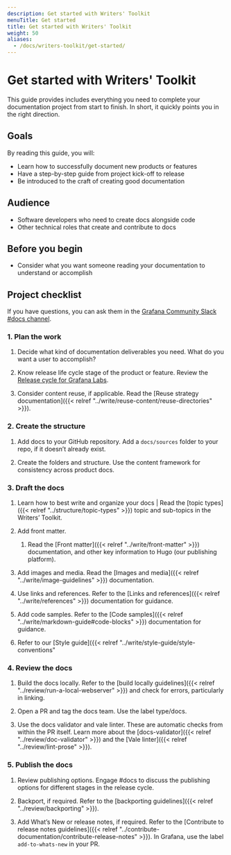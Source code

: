 ```yaml
---
description: Get started with Writers' Toolkit
menuTitle: Get started
title: Get started with Writers' Toolkit
weight: 50
aliases:
  - /docs/writers-toolkit/get-started/
---
```


# Get started with Writers' Toolkit

This guide provides includes everything you need to complete your documentation project from start to finish.
In short, it quickly points you in the right direction.

## Goals

By reading this guide, you will:

- Learn how to successfully document new products or features
- Have a step-by-step guide from project kick-off to release
- Be introduced to the craft of creating good documentation

## Audience

- Software developers who need to create docs alongside code
- Other technical roles that create and contribute to docs

## Before you begin

- Consider what you want someone reading your documentation to understand or accomplish

## Project checklist

If you have questions, you can ask them in the [Grafana Community Slack #docs channel](https://grafana.slack.com/archives/CNCRV74GP).

### 1. Plan the work


1. Decide what kind of documentation deliverables you need. What do you want a user to accomplish?

1. Know  release life cycle stage of the product or feature.  Review the [Release cycle for Grafana Labs](/docs/release-life-cycle/).

1. Consider content reuse, if applicable. Read the [Reuse strategy documentation]({{< relref "../write/reuse-content/reuse-directories" >}}).

### 2. Create the structure

1. Add docs to your GitHub repository. Add a `docs/sources` folder to your repo, if it doesn’t already exist.

1. Create the folders and structure. Use the content framework for consistency across product docs.

### 3. Draft the docs

1. Learn how to best write and organize your docs | Read the [topic types]({{< relref "../structure/topic-types" >}}) topic and sub-topics in the Writers’ Toolkit.

1. Add front matter.
   1. Read the [Front matter]({{< relref "../write/front-matter" >}}) documentation, and other key information to Hugo (our publishing platform).

1. Add images and media. Read the [Images and media]({{< relref "../write/image-guidelines" >}}) documentation.

1. Use links and references. Refer to the [Links and references]({{< relref "../write/references" >}}) documentation for guidance.

1. Add code samples. Refer to the [Code samples]({{< relref "../write/markdown-guide#code-blocks" >}}) documentation for guidance.

1. Refer to our [Style guide]({{< relref "../write/style-guide/style-conventions"

### 4. Review the docs

1. Build the docs locally. Refer to the [build locally guidelines]({{< relref "../review/run-a-local-webserver" >}}) and check for errors, particularly in linking.

1. Open a PR and tag the docs team. Use the label type/docs.

1. Use the docs validator and vale linter. These are automatic checks from within the PR itself. Learn more about the [docs-validator]({{< relref "../review/doc-validator" >}}) and the [Vale linter]({{< relref "../review/lint-prose" >}}).

### 5. Publish the docs

1. Review publishing options. Engage #docs to discuss the publishing options for different stages in the release cycle.

1. Backport, if required. Refer to the [backporting guidelines]({{< relref "../review/backporting" >}}).

1. Add What’s New or release notes, if required. Refer to the [Contribute to release notes guidelines]({{< relref "../contribute-documentation/contribute-release-notes" >}}). In Grafana, use the label `add-to-whats-new` in your PR.
